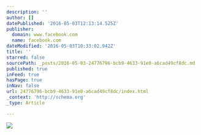 ```yaml
---
description: ''
author: []
datePublished: '2016-05-03T12:13:14.525Z'
publisher:
  domain: www.facebook.com
  name: facebook.com
dateModified: '2016-05-03T10:33:02.942Z'
title: ''
starred: false
sourcePath: _posts/2016-05-03-24776796-bcb9-4633-91e0-a6cad49cf8dc.md
published: true
inFeed: true
hasPage: true
inNav: false
url: 24776796-bcb9-4633-91e0-a6cad49cf8dc/index.html
_context: 'http://schema.org'
_type: Article

---
```

![](https://scontent-lhr3-1.xx.fbcdn.net/hphotos-xpf1/v/t1.0-9/12644954_10153219965751604_2829507341672348157_n.jpg?oh=513b90b2fc6777ba40cd794042a274ad&oe=57E6685C)
